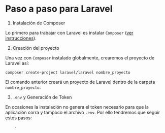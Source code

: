 # Paso a paso para Laravel

1. Instalación de Composer

Lo primero para trabajar con Laravel es instalar `Composer` ([ver instrucciones](https://getcomposer.org/download/)).

2. Creación del proyecto

Una vez con `Composer` instalado globalmente, crearemos el proyecto de Laravel así:

```
composer create-project laravel/laravel nombre_proyecto
```

El comando anterior creará un proyecto de Laravel dentro de la carpeta `nombre_proyecto`.

3. `.env` y Generación de Token

En ocasiones la instalación no genera el token necesario para que la aplicación corra y tampoco el archivo `.env`. Por ello tendremos que seguir estos pasos:

	 	-
